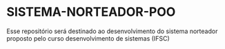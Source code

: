 # SISTEMA-NORTEADOR-POO
Esse repositório será destinado ao desenvolvimento do sistema norteador proposto pelo curso desenvolvimento de sistemas (IFSC)
